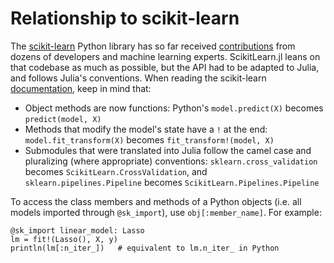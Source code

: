 # Relationship to scikit-learn

The [scikit-learn](http://scikit-learn.org/stable/about.html) Python library has so far received [contributions](https://github.com/scikit-learn/scikit-learn/graphs/contributors) from dozens of developers and machine learning experts. ScikitLearn.jl leans on that codebase as much as possible, but the API had to be adapted to Julia, and follows Julia's conventions. When reading the scikit-learn [documentation](http://scikit-learn.org/stable/documentation.html), keep in mind that:

- Object methods are now functions: Python's `model.predict(X)` becomes
  `predict(model, X)`
- Methods that modify the model's state have a `!` at the end:
  `model.fit_transform(X)` becomes `fit_transform!(model, X)`
- Submodules that were translated into Julia follow the camel case and
  pluralizing (where appropriate) conventions: `sklearn.cross_validation`
  becomes `ScikitLearn.CrossValidation`, and `sklearn.pipelines.Pipeline`
  becomes `ScikitLearn.Pipelines.Pipeline`

To access the class members and methods of a Python objects (i.e. all
models imported through `@sk_import`), use `obj[:member_name]`. For example:

```
@sk_import linear_model: Lasso
lm = fit!(Lasso(), X, y)
println(lm[:n_iter_])   # equivalent to lm.n_iter_ in Python
```

